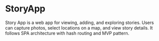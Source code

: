 # StoryApp
Story App is a web app for viewing, adding, and exploring stories. Users can capture photos, select locations on a map, and view story details. It follows SPA architecture with hash routing and MVP pattern.
